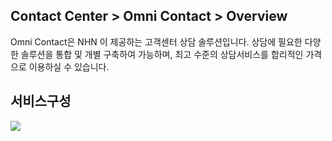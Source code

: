 ## Contact Center > Omni Contact > Overview
Omni Contact은 NHN 이 제공하는 고객센터 상담 솔루션입니다. 
상담에 필요한 다양한 솔루션을 통합 및 개별 구축하여 가능하며, 최고 수준의 상담서비스를 합리적인 가격으로 이용하실 수 있습니다.

## 서비스구성

![](http://static.toastoven.net/prod_contact_center/OmniContact_intro.png)
